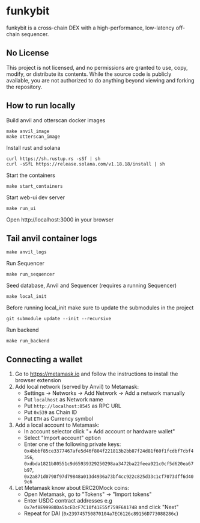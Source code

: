# funkybit

funkybit is a cross-chain DEX with a high-performance, low-latency off-chain sequencer.

## No License

This project is not licensed, and no permissions are granted to use, copy, modify, or distribute its
contents. While the source code is publicly available, you are not authorized to do anything beyond
viewing and forking the repository.

## How to run locally

Build anvil and otterscan docker images

```
make anvil_image
make otterscan_image
```

Install rust and solana
```
curl https://sh.rustup.rs -sSf | sh
curl -sSfL https://release.solana.com/v1.18.18/install | sh
```

Start the containers

```
make start_containers
```

Start web-ui dev server

```
make run_ui
```

Open http://localhost:3000 in your browser

## Tail anvil container logs

```
make anvil_logs
```

Run Sequencer

```
make run_sequencer
```

Seed database, Anvil and Sequencer (requires a running Sequencer)

```
make local_init
```

Before running local_init make sure to update the submodules in the project

```
git submodule update --init --recursive
```

Run backend

```
make run_backend
```

## Connecting a wallet

1. Go to https://metamask.io and follow the instructions to install the browser extension
2. Add local network (served by Anvil) to Metamask:
   - Settings -> Networks -> Add Network -> Add a network manually
   - Put `localhost` as Network name
   - Put `http://localhost:8545` as RPC URL
   - Put `0x539` as Chain ID
   - Put `ETH` as Currency symbol
3. Add a local account to Metamask:
   - In account selector click "+ Add account or hardware wallet"
   - Select "Import account" option
   - Enter one of the following private keys: `0x4bbbf85ce3377467afe5d46f804f221813b2bb87f24d81f60f1fcdbf7cbf4356`, `0xdbda1821b80551c9d65939329250298aa3472ba22feea921c0cf5d620ea67b97`, `0x2a871d0798f97d79848a013d4936a73bf4cc922c825d33c1cf7073dff6d409c6`
4. Let Metamask know about ERC20Mock coins:
   - Open Metamask, go to "Tokens" -> "Import tokens"
   - Enter USDC contract addresses e.g `0x7ef8E99980Da5bcEDcF7C10f41E55f759F6A174B` and click "Next"
   - Repeat for DAI (`0x239745750870104a7EC6126c89156D773088286c`)
